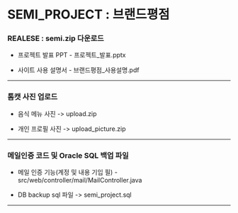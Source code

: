 # SEMI_PROJECT : 브랜드평점

### REALESE : semi.zip 다운로드

* 프로젝트 발표 PPT - 프로젝트_발표.pptx

* 사이트 사용 설명서 - 브랜드평점_사용설명.pdf

---

### 톰캣 사진 업로드 

* 음식 메뉴 사진 -> upload.zip

* 개인 프로필 사진 -> upload_picture.zip

---

### 메일인증 코드 및 Oracle SQL 백업 파일

* 메일 인증 기능(계정 및 내용 기입 필) - src/web/controller/mail/MailController.java

* DB backup sql 파일 -> semi_project.sql

---
